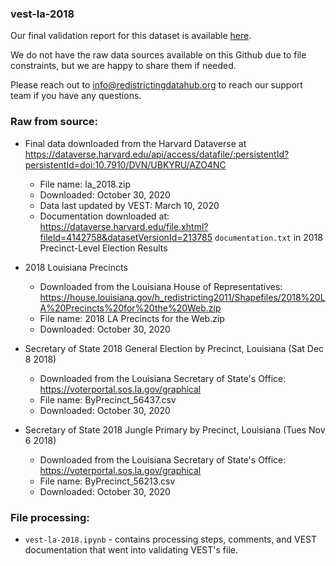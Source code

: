 
### vest-la-2018

Our final validation report for this dataset is available [here](https://redistrictingdatahub.org/dataset/vest-2018-louisiana-precinct-and-election-results/). 

We do not have the raw data sources available on this Github due to file constraints, but we are happy to share them if needed. 

Please reach out to info@redistrictingdatahub.org to reach our support team if you have any questions.



### Raw from source:

- Final data downloaded from the Harvard Dataverse at https://dataverse.harvard.edu/api/access/datafile/:persistentId?persistentId=doi:10.7910/DVN/UBKYRU/AZO4NC
  - File name: la_2018.zip
  - Downloaded: October 30, 2020
  - Data last updated by VEST: March 10, 2020
  - Documentation downloaded at: https://dataverse.harvard.edu/file.xhtml?fileId=4142758&datasetVersionId=213785
    `documentation.txt` in 2018 Precinct-Level Election Results
    

- 2018 Louisiana Precincts
  - Downloaded from the Louisiana House of Representatives: https://house.louisiana.gov/h_redistricting2011/Shapefiles/2018%20LA%20Precincts%20for%20the%20Web.zip
  - File name: 2018 LA Precincts for the Web.zip
  - Downloaded: October 30, 2020



- Secretary of State 2018 General Election by Precinct, Louisiana (Sat Dec 8 2018)
 
  - Downloaded from the Louisiana Secretary of State's Office: https://voterportal.sos.la.gov/graphical
  - File name: ByPrecinct_56437.csv
  - Downloaded: October 30, 2020

- Secretary of State 2018 Jungle Primary by Precinct, Louisiana (Tues Nov 6 2018)
  - Downloaded from the Louisiana Secretary of State's Office: https://voterportal.sos.la.gov/graphical
  - File name: ByPrecinct_56213.csv
  - Downloaded: October 30, 2020
  
### File processing:
- `vest-la-2018.ipynb` - contains processing steps, comments, and VEST documentation that went into validating VEST's file.  
